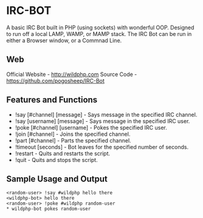 IRC-BOT
=============
A basic IRC Bot built in PHP (using sockets) with wonderful OOP. 
Designed to run off a local LAMP, WAMP, or MAMP stack.
The IRC Bot can be run in either a Browser window, or a Commnad Line.

Web
-------
Official Website - http://wildphp.com
Source Code - https://github.com/pogosheep/IRC-Bot

Features and Functions
-------
* !say [#channel] [message] - Says message in the specified IRC channel.
* !say [username] [message] - Says message in the specified IRC user.
* !poke [#channel] [username] - Pokes the specified IRC user.
* !join [#channel] - Joins the specified channel.
* !part [#channel] - Parts the specified channel.
* !timeout [seconds] - Bot leaves for the specified number of seconds.
* !restart - Quits and restarts the script.
* !quit - Quits and stops the script.

Sample Usage and Output
-------
    <random-user> !say #wildphp hello there
    <wildphp-bot> hello there
    <random-user> !poke #wildphp random-user
    * wildphp-bot pokes random-user